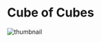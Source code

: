 # Cube of Cubes

![thumbnail](https://github.com/riebschlager/touchdesigner-playground/blob/master/cube-of-cubes/thumbnail.jpg?raw=true)
